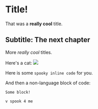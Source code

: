 # Title!
That was a **really cool** title.
## Subtitle: The next chapter
More _really cool_ titles.

Here's a cat: ![](https://media2.giphy.com/media/tT0wtdSJvE0Rq/giphy.gif?cid=3640f6095c6419424d4a64434d572056)

Here is some `spooky inline code` for you.

And then a non-language block of code:

```
Some block!

v spook 4 me
```
